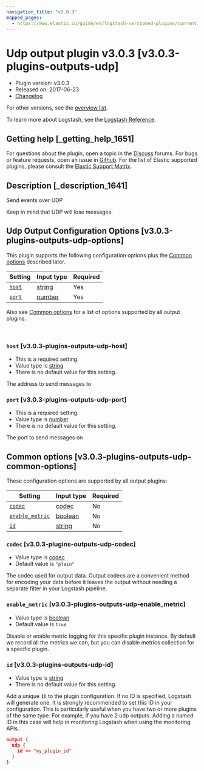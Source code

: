 ```yaml
---
navigation_title: "v3.0.3"
mapped_pages:
  - https://www.elastic.co/guide/en/logstash-versioned-plugins/current/v3.0.3-plugins-outputs-udp.html
---
```


# Udp output plugin v3.0.3 [v3.0.3-plugins-outputs-udp]


* Plugin version: v3.0.3
* Released on: 2017-06-23
* [Changelog](https://github.com/logstash-plugins/logstash-output-udp/blob/v3.0.3/CHANGELOG.md)

For other versions, see the [overview list](output-udp-index.md).

To learn more about Logstash, see the [Logstash Reference](logstash://reference/index.md).

## Getting help [_getting_help_1651]

For questions about the plugin, open a topic in the [Discuss](http://discuss.elastic.co) forums. For bugs or feature requests, open an issue in [Github](https://github.com/logstash-plugins/logstash-output-udp). For the list of Elastic supported plugins, please consult the [Elastic Support Matrix](https://www.elastic.co/support/matrix#matrix_logstash_plugins).


## Description [_description_1641]

Send events over UDP

Keep in mind that UDP will lose messages.


## Udp Output Configuration Options [v3.0.3-plugins-outputs-udp-options]

This plugin supports the following configuration options plus the [Common options](v3-0-3-plugins-outputs-udp.md#v3.0.3-plugins-outputs-udp-common-options) described later.

| Setting | Input type | Required |
| --- | --- | --- |
| [`host`](v3-0-3-plugins-outputs-udp.md#v3.0.3-plugins-outputs-udp-host) | [string](logstash://reference/configuration-file-structure.md#string) | Yes |
| [`port`](v3-0-3-plugins-outputs-udp.md#v3.0.3-plugins-outputs-udp-port) | [number](logstash://reference/configuration-file-structure.md#number) | Yes |

Also see [Common options](v3-0-3-plugins-outputs-udp.md#v3.0.3-plugins-outputs-udp-common-options) for a list of options supported by all output plugins.

 

### `host` [v3.0.3-plugins-outputs-udp-host]

* This is a required setting.
* Value type is [string](logstash://reference/configuration-file-structure.md#string)
* There is no default value for this setting.

The address to send messages to


### `port` [v3.0.3-plugins-outputs-udp-port]

* This is a required setting.
* Value type is [number](logstash://reference/configuration-file-structure.md#number)
* There is no default value for this setting.

The port to send messages on



## Common options [v3.0.3-plugins-outputs-udp-common-options]

These configuration options are supported by all output plugins:

| Setting | Input type | Required |
| --- | --- | --- |
| [`codec`](v3-0-3-plugins-outputs-udp.md#v3.0.3-plugins-outputs-udp-codec) | [codec](logstash://reference/configuration-file-structure.md#codec) | No |
| [`enable_metric`](v3-0-3-plugins-outputs-udp.md#v3.0.3-plugins-outputs-udp-enable_metric) | [boolean](logstash://reference/configuration-file-structure.md#boolean) | No |
| [`id`](v3-0-3-plugins-outputs-udp.md#v3.0.3-plugins-outputs-udp-id) | [string](logstash://reference/configuration-file-structure.md#string) | No |

### `codec` [v3.0.3-plugins-outputs-udp-codec]

* Value type is [codec](logstash://reference/configuration-file-structure.md#codec)
* Default value is `"plain"`

The codec used for output data. Output codecs are a convenient method for encoding your data before it leaves the output without needing a separate filter in your Logstash pipeline.


### `enable_metric` [v3.0.3-plugins-outputs-udp-enable_metric]

* Value type is [boolean](logstash://reference/configuration-file-structure.md#boolean)
* Default value is `true`

Disable or enable metric logging for this specific plugin instance. By default we record all the metrics we can, but you can disable metrics collection for a specific plugin.


### `id` [v3.0.3-plugins-outputs-udp-id]

* Value type is [string](logstash://reference/configuration-file-structure.md#string)
* There is no default value for this setting.

Add a unique `ID` to the plugin configuration. If no ID is specified, Logstash will generate one. It is strongly recommended to set this ID in your configuration. This is particularly useful when you have two or more plugins of the same type. For example, if you have 2 udp outputs. Adding a named ID in this case will help in monitoring Logstash when using the monitoring APIs.

```json
output {
  udp {
    id => "my_plugin_id"
  }
}
```



